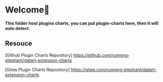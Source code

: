 # Welcome👏

**This folder host plugins charts, you can put plugin-charts here, then it will auto detect.**

## Resouce

[Github Plugin Charts Repository] <https://github.com/running-elephant/datart-extension-charts>

[Gitee Plugin Charts Repository] <https://gitee.com/running-elephant/datart-extension-charts>
